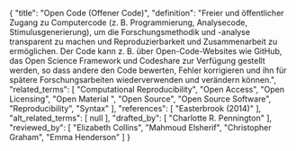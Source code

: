 {
    "title": "Open Code (Offener Code)",
    "definition": "Freier und öffentlicher Zugang zu Computercode (z. B. Programmierung, Analysecode, Stimulusgenerierung), um die Forschungsmethodik und -analyse transparent zu machen und Reproduzierbarkeit und Zusammenarbeit zu ermöglichen. Der Code kann z. B. über Open-Code-Websites wie GitHub, das Open Science Framework und Codeshare zur Verfügung gestellt werden, so dass andere den Code bewerten, Fehler korrigieren und ihn für spätere Forschungsarbeiten wiederverwenden und verändern können.",
    "related_terms": [
        "Computational Reproducibility",
        "Open Access",
        "Open Licensing",
        "Open Material ",
        "Open Source",
        "Open Source Software",
        "Reproducibility",
        "Syntax"
    ],
    "references": [
        "Easterbrook (2014)"
    ],
    "alt_related_terms": [
        null
    ],
    "drafted_by": [
        "Charlotte R. Pennington"
    ],
    "reviewed_by": [
        "Elizabeth Collins",
        "Mahmoud Elsherif",
        "Christopher Graham",
        "Emma Henderson"
    ]
}